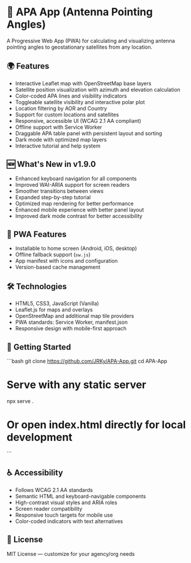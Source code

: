 # 📡 APA App (Antenna Pointing Angles)

A Progressive Web App (PWA) for calculating and visualizing antenna pointing angles to geostationary satellites from any location.

## 🌍 Features

- Interactive Leaflet map with OpenStreetMap base layers  
- Satellite position visualization with azimuth and elevation calculation  
- Color-coded APA lines and visibility indicators  
- Toggleable satellite visibility and interactive polar plot  
- Location filtering by AOR and Country  
- Support for custom locations and satellites  
- Responsive, accessible UI (WCAG 2.1 AA compliant)  
- Offline support with Service Worker  
- Draggable APA table panel with persistent layout and sorting  
- Dark mode with optimized map layers  
- Interactive tutorial and help system  

## 🆕 What's New in v1.9.0

- Enhanced keyboard navigation for all components  
- Improved WAI-ARIA support for screen readers  
- Smoother transitions between views  
- Expanded step-by-step tutorial  
- Optimized map rendering for better performance  
- Enhanced mobile experience with better panel layout  
- Improved dark mode contrast for better accessibility  

## 📱 PWA Features

- Installable to home screen (Android, iOS, desktop)  
- Offline fallback support (`sw.js`)  
- App manifest with icons and configuration  
- Version-based cache management  

## 🛠️ Technologies

- HTML5, CSS3, JavaScript (Vanilla)  
- Leaflet.js for maps and overlays  
- OpenStreetMap and additional map tile providers  
- PWA standards: Service Worker, manifest.json  
- Responsive design with mobile-first approach  

## 🚀 Getting Started

\`\`\`bash
git clone https://github.com/JRKy/APA-App.git
cd APA-App
# Serve with any static server
npx serve .

# Or open index.html directly for local development
\`\`\`

## ♿ Accessibility

- Follows WCAG 2.1 AA standards  
- Semantic HTML and keyboard-navigable components  
- High-contrast visual styles and ARIA roles  
- Screen reader compatibility  
- Responsive touch targets for mobile use  
- Color-coded indicators with text alternatives  

## 📄 License

MIT License — customize for your agency/org needs

